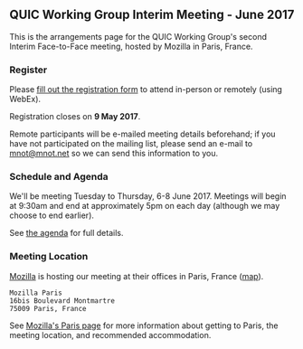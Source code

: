 ## QUIC Working Group Interim Meeting - June 2017

This is the arrangements page for the QUIC Working Group's second Interim Face-to-Face meeting,
hosted by Mozilla in Paris, France.


### Register

Please [fill out the registration form](https://doodle.com/poll/ygytx3neykpg5czp) to attend
in-person or remotely (using WebEx).

Registration closes on **9 May 2017**.

Remote participants will be e-mailed meeting details beforehand; if you have not participated on
the mailing list, please send an e-mail to [mnot@mnot.net](mailto:mnot@mnot.net) so we can send
this information to you.


### Schedule and Agenda

We'll be meeting Tuesday to Thursday, 6-8 June 2017. Meetings will begin at 9:30am and end at
approximately 5pm on each day (although we may choose to end earlier).

See [the agenda](agenda.md) for full details.


### Meeting Location

[Mozilla](https://mozilla.com/) is hosting our meeting at their
offices in Paris, France ([map](https://goo.gl/maps/y4Rnn32HUoq)).

    Mozilla Paris
    16bis Boulevard Montmartre 
    75009 Paris, France

See [Mozilla's Paris page](https://wiki.mozilla.org/Paris) for more information about getting to
Paris, the meeting location, and recommended accommodation.

